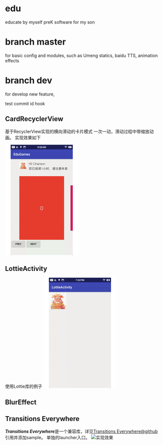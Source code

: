 # edu
educate by myself
preK software for my son

# branch master
for basic config and modules, such as Umeng statics, baidu TTS, animation effects

# branch dev
for develop new feature, 

test commit id hook

## CardRecyclerView
基于RecyclerView实现的横向滑动的卡片模式
一次一动，滑动过程中带缩放动画。
实现效果如下

![实现效果](https://github.com/buptfarmer/edu/blob/master/docs/images/CardRecyclerView.gif?raw=true)

## LottieActivity
使用Lottie库的例子
![实现效果](https://github.com/buptfarmer/edu/blob/master/docs/images/LottieActivity.gif?raw=true)

## BlurEffect

## Transitions Everywhere
***Transitions Everywhere***是一个兼容库，详见[Transitions Everywhere@github](https://github.com/andkulikov/Transitions-Everywhere)
 引用并添加sample。 单独的launcher入口。
 ![实现效果](https://habrastorage.org/files/c51/b1e/b26/c51b1eb26fb941698ad5a1368d06603b.gif)
 